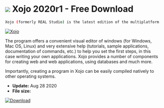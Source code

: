 # ![](https://cdn.softexe.net/static/icon/c/xojo-8585.png) Xojo 2020r1 - Free Download

```sh
Xojo (formerly REAL Studio) is the latest edition of the multiplatform development environment that allows you to create your own applications in the BASIC object language also used by Visual Basic.
```
[![Xojo](https://gallery.dpcdn.pl/imgc/Tools/285/g_-_420x350_1.5_-_x20130611182758_00.png)](https://softexe.net/win/development-it/environments/xojo:hehe.html)

The program offers a convenient visual editor of windows (for Windows, Mac OS, Linux) and very extensive help (tutorials, sample applications, documentation of commands, etc.) to help you set the first steps, in this case writing your own applications. Xojo provides a number of components for creating web and web applications, using databases and much more.
 
 Importantly, creating a program in Xojo can be easily compiled natively to other operating systems.


- **Update:** Aug 28 2020
- **File size:** 

[![Download](https://cdn.softexe.net/static/img/download.png)](https://softexe.net/win/development-it/environments/xojo:hehe.html)

